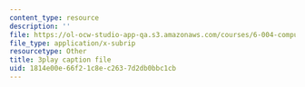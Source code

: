 ```yaml
---
content_type: resource
description: ''
file: https://ol-ocw-studio-app-qa.s3.amazonaws.com/courses/6-004-computation-structures-spring-2017/1814e00e66f21c8ec2637d2db0bbc1cb_Fi62zvlY2o4.srt
file_type: application/x-subrip
resourcetype: Other
title: 3play caption file
uid: 1814e00e-66f2-1c8e-c263-7d2db0bbc1cb
---
```

